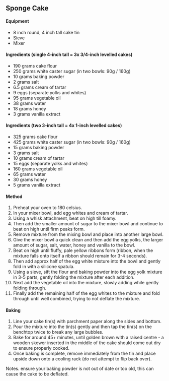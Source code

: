 ## Sponge Cake

#### Equipment

* 8 inch round, 4 inch tall cake tin
* Sieve
* Mixer


#### Ingredients (single 4-inch tall = 3x 3/4-inch levelled cakes)

* 190 grams cake flour
* 250 grams white caster sugar (in two bowls: 90g / 160g)
* 10 grams baking powder
* 2 grams salt
* 6.5 grams cream of tartar
* 9 eggs (separate yolks and whites)
* 95 grams vegetable oil
* 38 grams water
* 18 grams honey
* 3 grams vanilla extract

#### Ingredients (two 3-inch tall = 4x 1-inch levelled cakes)

* 325 grams cake flour
* 425 grams white caster sugar (in two bowls: 90g / 160g)
* 15 grams baking powder
* 3 grams salt
* 10 grams cream of tartar
* 15 eggs (separate yolks and whites)
* 160 grams vegetable oil
* 65 grams water
* 30 grams honey
* 5 grams vanilla extract


#### Method

1. Preheat your oven to 180 celsius.
1. In your mixer bowl, add egg whites and cream of tartar.
1. Using a whisk attachment, beat on high till foamy.
1. Then add the smaller amount of sugar to the mixer bowl and continue to beat on high until firm peaks form.
1. Remove mixture from the mixing bowl and place into another large bowl.
1. Give the mixer bowl a quick clean and then add the egg yolks, the larger amount of sugar, salt, water, honey and vanilla to the bowl.
1. Beat on high until fluffy, pale yellow ribbons form (ribbon, when the mixture falls onto itself a ribbon should remain for 3-4 seconds).
1. Then add approx half of the egg white mixture into the bowl and gently fold in with a silicone spatula.
1. Using a sieve, sift the flour and baking powder into the egg yolk mixture in 3-5 parts, gently folding the mixture after each addition.
1. Next add the vegetable oil into the mixture, slowly adding while gently folding through.
1. Finally add the remaining half of the egg whites to the mixture and fold through until well combined, trying to not deflate the mixture.


#### Baking

1. Line your cake tin(s) with parchment paper along the sides and bottom.
1. Pour the mixture into the tin(s) gently and then tap the tin(s) on the benchtop twice to break any large bubbles.
1. Bake for around 45+ minutes, until golden brown with a raised centre - a wooden skewer inserted in the middle of the cake should come out dry to ensure properly cooked.
1. Once baking is complete, remove immediately from the tin and place upside down onto a cooling rack (do not attempt to flip back over).


Notes. ensure your baking powder is not out of date or too old, this can cause the cake to be deflated.
